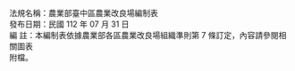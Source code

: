 法規名稱：農業部臺中區農業改良場編制表  
發布日期：民國 112 年 07 月 31 日  
編 註：本編制表依據農業部各區農業改良場組織準則第 7 條訂定，內容請參閱相關圖表  
附檔。  


